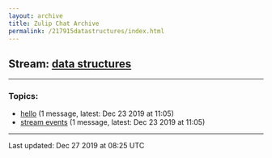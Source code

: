 ```yaml
---
layout: archive
title: Zulip Chat Archive
permalink: /217915datastructures/index.html
---
```


## Stream: [data structures](https://programmers.zulipchat.com/217915datastructures/index.html)
---

### Topics:

* [hello](47413hello.html) (1 message, latest: Dec 23 2019 at 11:05)
* [stream events](95106streamevents.html) (1 message, latest: Dec 23 2019 at 11:05)

<hr><p>Last updated: Dec 27 2019 at 08:25 UTC</p>